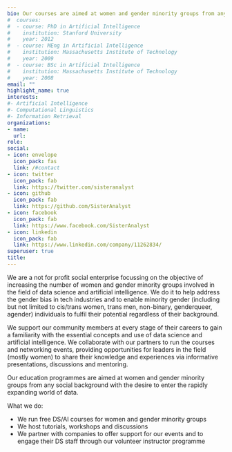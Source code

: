 ```yaml
---
bio: Our courses are aimed at women and gender minority groups from any social background with the desire to enter the rapidly expanding world of data.
#  courses:
#  - course: PhD in Artificial Intelligence
#    institution: Stanford University
#    year: 2012
#  - course: MEng in Artificial Intelligence
#    institution: Massachusetts Institute of Technology
#    year: 2009
#  - course: BSc in Artificial Intelligence
#    institution: Massachusetts Institute of Technology
#    year: 2008
email: ""
highlight_name: true
interests:
#- Artificial Intelligence
#- Computational Linguistics
#- Information Retrieval
organizations:
- name: 
  url: 
role: 
social:
- icon: envelope
  icon_pack: fas
  link: /#contact
- icon: twitter
  icon_pack: fab
  link: https://twitter.com/sisteranalyst
- icon: github
  icon_pack: fab
  link: https://github.com/SisterAnalyst
- icon: facebook
  icon_pack: fab
  link: https://www.facebook.com/SisterAnalyst
- icon: linkedin
  icon_pack: fab
  link: https://www.linkedin.com/company/11262834/
superuser: true
title: 
---
```


We are a not for profit social enterprise focussing on the objective of increasing the number of women and gender minority groups involved in the field of data science and artificial intelligence. We do it to help address the gender bias in tech industries and to enable minority gender (including but not limited to cis/trans women, trans men, non-binary, genderqueer, agender) individuals to fulfil their potential regardless of their background.

We support our community members at every stage of their careers to gain a familiarity with the essential concepts and use of data science and artificial intelligence. We collaborate with our partners to run the courses and networking events, providing opportunities for leaders in the field (mostly women) to share their knowledge and experiences via informative presentations, discussions and mentoring.

Our education programmes are aimed at women and gender minority groups from any social background with the desire to enter the rapidly expanding world of data.

What we do:
- We run free DS/AI courses for women and gender minority groups
- We host tutorials, workshops and discussions
- We partner with companies to offer support for our events and to engage their DS staff through our volunteer instructor programme

